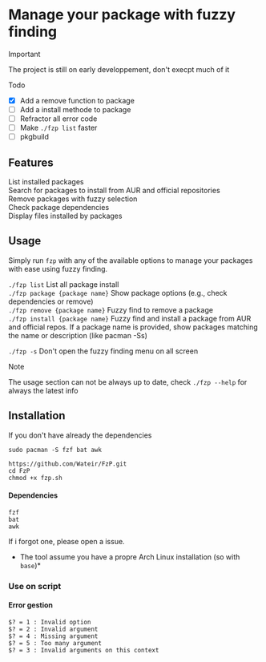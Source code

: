 # Manage your package with fuzzy finding

> [!IMPORTANT]
>The project is still on early developpement, don't execpt much of it

Todo
- [X] Add a remove function to package
- [ ] Add a install methode to package
- [ ] Refractor all error code
- [ ] Make `./fzp list` faster
- [ ] pkgbuild

## Features

  List installed packages  
  Search for packages to install from AUR and official repositories  
  Remove packages with fuzzy selection  
  Check package dependencies  
  Display files installed by packages  

## Usage

Simply run `fzp` with any of the available options to manage your packages with ease using fuzzy finding.  


`./fzp list` List all package install   
`./fzp package {package name}` Show package options (e.g., check dependencies or remove)  
`./fzp remove {package name}`  Fuzzy find to remove a package  
`./fzp install {package name}` Fuzzy find and install a package from AUR and official repos. If a package name is provided, show packages matching the name or description (like pacman -Ss)   

`./fzp -s` Don't open the fuzzy finding menu on all screen

> [!NOTE]
>The usage section can not be always up to date, check `./fzp --help` for always the latest info

## Installation

If you don't have already the dependencies
```
sudo pacman -S fzf bat awk
```

```
https://github.com/Wateir/FzP.git
cd FzP
chmod +x fzp.sh
```

#### Dependencies

`fzf`  
`bat`  
`awk`  

If i forgot one, please open a issue.
* The tool assume you have a propre Arch Linux installation (so with `base`)*


### Use on script

#### Error gestion

```$? = 1 : Invalid option```  
```$? = 2 : Invalid argument```   
```$? = 4 : Missing argument```  
```$? = 5 : Too many argument```  
```$? = 3 : Invalid arguments on this context```  
